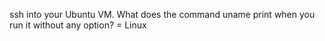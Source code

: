ssh into your Ubuntu VM. What does the command uname print when you run it without any option? = Linux
